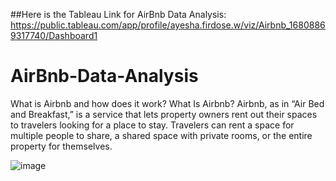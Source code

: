 ##Here is the Tableau Link for AirBnb Data Analysis: https://public.tableau.com/app/profile/ayesha.firdose.w/viz/Airbnb_16808869317740/Dashboard1
# AirBnb-Data-Analysis

What is Airbnb and how does it work?
What Is Airbnb? Airbnb, as in “Air Bed and Breakfast,” is a service that lets property owners rent out their spaces to travelers looking for a place to stay. Travelers can rent a space for multiple people to share, a shared space with private rooms, or the entire property for themselves.

![image](https://encrypted-tbn0.gstatic.com/images?q=tbn:ANd9GcT1k0YN-BoClabrZkXFGx7wHkdCfvCmU7gY8A&usqp=CAU)
